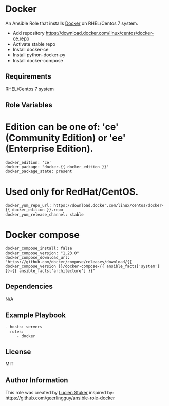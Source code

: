 Docker
=========

An Ansible Role that installs [Docker](https://www.docker.com) on RHEL/Centos 7 system.

- Add repository https://download.docker.com/linux/centos/docker-ce.repo
- Activate stable repo
- Install docker-ce
- Install python-docker-py
- Install docker-compose


Requirements
------------

RHEL/Centos 7 system

Role Variables
--------------

# Edition can be one of: 'ce' (Community Edition) or 'ee' (Enterprise Edition).

```
docker_edition: 'ce'
docker_package: "docker-{{ docker_edition }}"
docker_package_state: present
```

# Used only for RedHat/CentOS.
```
docker_yum_repo_url: https://download.docker.com/linux/centos/docker-{{ docker_edition }}.repo
docker_yum_release_channel: stable
```

# Docker compose
```
docker_compose_install: false
docker_compose_version: "1.23.0"
docker_compose_download_url: "https://github.com/docker/compose/releases/download/{{ docker_compose_version }}/docker-compose-{{ ansible_facts['system'] }}-{{ ansible_facts['architecture'] }}"
```


Dependencies
------------

N/A

Example Playbook
----------------

    - hosts: servers
      roles:
         - docker

License
-------

MIT

Author Information
------------------

This role was created by [Lucien Stuker](https://www.newbit.ch/)
inspired by: https://github.com/geerlingguy/ansible-role-docker
